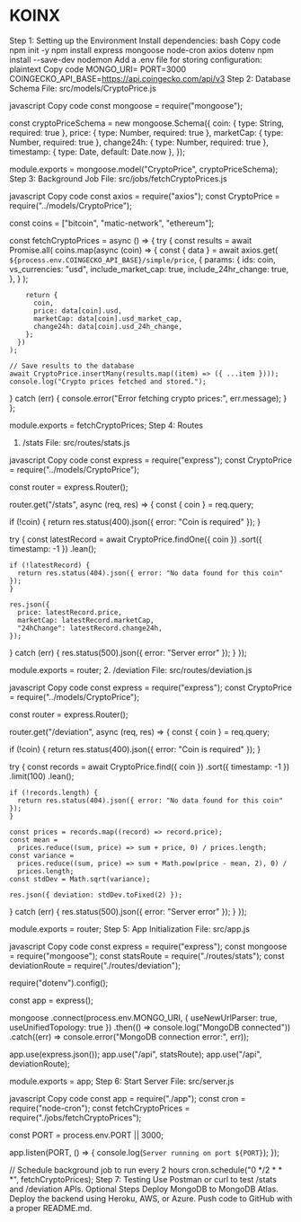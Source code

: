 # KOINX

Step 1: Setting up the Environment
Install dependencies:
bash
Copy code
npm init -y
npm install express mongoose node-cron axios dotenv
npm install --save-dev nodemon
Add a .env file for storing configuration:
plaintext
Copy code
MONGO_URI=<Your MongoDB URI>
PORT=3000
COINGECKO_API_BASE=https://api.coingecko.com/api/v3
Step 2: Database Schema
File: src/models/CryptoPrice.js

javascript
Copy code
const mongoose = require("mongoose");

const cryptoPriceSchema = new mongoose.Schema({
  coin: { type: String, required: true },
  price: { type: Number, required: true },
  marketCap: { type: Number, required: true },
  change24h: { type: Number, required: true },
  timestamp: { type: Date, default: Date.now },
});

module.exports = mongoose.model("CryptoPrice", cryptoPriceSchema);
Step 3: Background Job
File: src/jobs/fetchCryptoPrices.js

javascript
Copy code
const axios = require("axios");
const CryptoPrice = require("../models/CryptoPrice");

const coins = ["bitcoin", "matic-network", "ethereum"];

const fetchCryptoPrices = async () => {
  try {
    const results = await Promise.all(
      coins.map(async (coin) => {
        const { data } = await axios.get(
          `${process.env.COINGECKO_API_BASE}/simple/price`,
          {
            params: {
              ids: coin,
              vs_currencies: "usd",
              include_market_cap: true,
              include_24hr_change: true,
            },
          }
        );

        return {
          coin,
          price: data[coin].usd,
          marketCap: data[coin].usd_market_cap,
          change24h: data[coin].usd_24h_change,
        };
      })
    );

    // Save results to the database
    await CryptoPrice.insertMany(results.map((item) => ({ ...item })));
    console.log("Crypto prices fetched and stored.");
  } catch (err) {
    console.error("Error fetching crypto prices:", err.message);
  }
};

module.exports = fetchCryptoPrices;
Step 4: Routes
1. /stats File: src/routes/stats.js

javascript
Copy code
const express = require("express");
const CryptoPrice = require("../models/CryptoPrice");

const router = express.Router();

router.get("/stats", async (req, res) => {
  const { coin } = req.query;

  if (!coin) {
    return res.status(400).json({ error: "Coin is required" });
  }

  try {
    const latestRecord = await CryptoPrice.findOne({ coin })
      .sort({ timestamp: -1 })
      .lean();

    if (!latestRecord) {
      return res.status(404).json({ error: "No data found for this coin" });
    }

    res.json({
      price: latestRecord.price,
      marketCap: latestRecord.marketCap,
      "24hChange": latestRecord.change24h,
    });
  } catch (err) {
    res.status(500).json({ error: "Server error" });
  }
});

module.exports = router;
2. /deviation File: src/routes/deviation.js

javascript
Copy code
const express = require("express");
const CryptoPrice = require("../models/CryptoPrice");

const router = express.Router();

router.get("/deviation", async (req, res) => {
  const { coin } = req.query;

  if (!coin) {
    return res.status(400).json({ error: "Coin is required" });
  }

  try {
    const records = await CryptoPrice.find({ coin })
      .sort({ timestamp: -1 })
      .limit(100)
      .lean();

    if (!records.length) {
      return res.status(404).json({ error: "No data found for this coin" });
    }

    const prices = records.map((record) => record.price);
    const mean =
      prices.reduce((sum, price) => sum + price, 0) / prices.length;
    const variance =
      prices.reduce((sum, price) => sum + Math.pow(price - mean, 2), 0) /
      prices.length;
    const stdDev = Math.sqrt(variance);

    res.json({ deviation: stdDev.toFixed(2) });
  } catch (err) {
    res.status(500).json({ error: "Server error" });
  }
});

module.exports = router;
Step 5: App Initialization
File: src/app.js

javascript
Copy code
const express = require("express");
const mongoose = require("mongoose");
const statsRoute = require("./routes/stats");
const deviationRoute = require("./routes/deviation");

require("dotenv").config();

const app = express();

mongoose
  .connect(process.env.MONGO_URI, { useNewUrlParser: true, useUnifiedTopology: true })
  .then(() => console.log("MongoDB connected"))
  .catch((err) => console.error("MongoDB connection error:", err));

app.use(express.json());
app.use("/api", statsRoute);
app.use("/api", deviationRoute);

module.exports = app;
Step 6: Start Server
File: src/server.js

javascript
Copy code
const app = require("./app");
const cron = require("node-cron");
const fetchCryptoPrices = require("./jobs/fetchCryptoPrices");

const PORT = process.env.PORT || 3000;

app.listen(PORT, () => {
  console.log(`Server running on port ${PORT}`);
});

// Schedule background job to run every 2 hours
cron.schedule("0 */2 * * *", fetchCryptoPrices);
Step 7: Testing
Use Postman or curl to test /stats and /deviation APIs.
Optional Steps
Deploy MongoDB to MongoDB Atlas.
Deploy the backend using Heroku, AWS, or Azure.
Push code to GitHub with a proper README.md.
